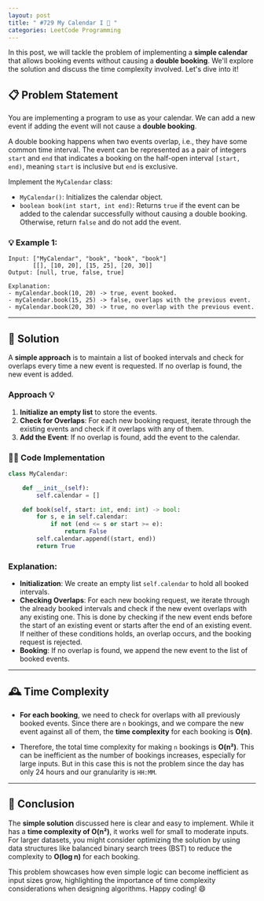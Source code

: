 ```yaml
---
layout: post
title: " #729 My Calendar I 🚀 "
categories: LeetCode Programming
---
```


In this post, we will tackle the problem of implementing a **simple calendar** that allows booking events without causing a **double booking**. We'll explore the solution and discuss the time complexity involved. Let's dive into it!

## 📋 Problem Statement

You are implementing a program to use as your calendar. We can add a new event if adding the event will not cause a **double booking**.

A double booking happens when two events overlap, i.e., they have some common time interval. The event can be represented as a pair of integers `start` and `end` that indicates a booking on the half-open interval `[start, end)`, meaning `start` is inclusive but `end` is exclusive.

Implement the `MyCalendar` class:

- `MyCalendar()`: Initializes the calendar object.
- `boolean book(int start, int end)`: Returns `true` if the event can be added to the calendar successfully without causing a double booking. Otherwise, return `false` and do not add the event.

### 💡 Example 1:
```text
Input: ["MyCalendar", "book", "book", "book"]
       [[], [10, 20], [15, 25], [20, 30]]
Output: [null, true, false, true]

Explanation:
- myCalendar.book(10, 20) -> true, event booked.
- myCalendar.book(15, 25) -> false, overlaps with the previous event.
- myCalendar.book(20, 30) -> true, no overlap with the previous event.
```

---

## 🐢 Solution

A **simple approach** is to maintain a list of booked intervals and check for overlaps every time a new event is requested. If no overlap is found, the new event is added.

### Approach 💡

1. **Initialize an empty list** to store the events.
2. **Check for Overlaps**: For each new booking request, iterate through the existing events and check if it overlaps with any of them.
3. **Add the Event**: If no overlap is found, add the event to the calendar.

### 🧑‍💻 Code Implementation

```python
class MyCalendar:

    def __init__(self):
        self.calendar = []

    def book(self, start: int, end: int) -> bool:
        for s, e in self.calendar:
            if not (end <= s or start >= e):
                return False
        self.calendar.append((start, end))
        return True
```

### Explanation:

- **Initialization**: We create an empty list `self.calendar` to hold all booked intervals.
- **Checking Overlaps**: For each new booking request, we iterate through the already booked intervals and check if the new event overlaps with any existing one. This is done by checking if the new event ends before the start of an existing event or starts after the end of an existing event. If neither of these conditions holds, an overlap occurs, and the booking request is rejected.
- **Booking**: If no overlap is found, we append the new event to the list of booked events.

---

## 🕰️ Time Complexity

- **For each booking**, we need to check for overlaps with all previously booked events. Since there are `n` bookings, and we compare the new event against all of them, the **time complexity** for each booking is **O(n)**.
  
- Therefore, the total time complexity for making `n` bookings is **O(n²)**. This can be inefficient as the number of bookings increases, especially for large inputs. But in this case this is not the problem since the day has only 24 hours and our granularity is `HH:MM`.

---

## 📝 Conclusion

The **simple solution** discussed here is clear and easy to implement. While it has a **time complexity of O(n²)**, it works well for small to moderate inputs. For larger datasets, you might consider optimizing the solution by using data structures like balanced binary search trees (BST) to reduce the complexity to **O(log n)** for each booking.

This problem showcases how even simple logic can become inefficient as input sizes grow, highlighting the importance of time complexity considerations when designing algorithms. Happy coding! 😄
